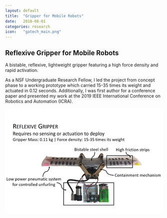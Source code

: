 ```yaml
---
layout: default
title:  "Gripper for Mobile Robots"
date:   2018-08-01
categories: research
icon:	"gatech_main.png"
---
```


<h2>Reflexive Gripper for Mobile Robots</h2>

<p>A bistable, reflexive, lightweight gripper featuring a high force density and rapid activation.</p>

<p>As a NSF Undergraduate Research Fellow, I led the project from concept phase to a working prototype which carried 15-35 times its weight and actuated in 0.12 seconds. Additionally, I was first author for a conference paper and presented my work at the 2019 IEEE International Conference on Robotics and Automation (ICRA).</p>

<div class="box alt">
<div class="row uniform">
<div class="12u$"><span class="image fit"><img src="images/gatech_main.png" alt="" /></span></div>
</div>
</div>

